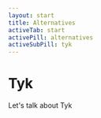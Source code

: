 ```yaml
---
layout: start
title: Alternatives
activeTab: start
activePill: alternatives
activeSubPill: tyk
---
```

# Tyk

Let's talk about Tyk
